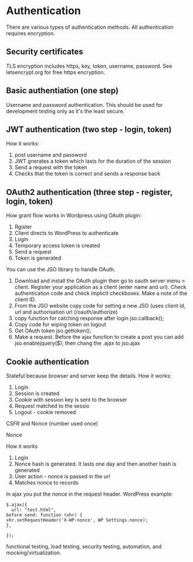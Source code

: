 Authentication
===============

There are various types of authentication methods. All authentication requires encryption.

Security certificates
-----------------------
TLS encryption includes https, key, token, username, password. See letsencrypt.org for free https encryption.

Basic authentiation (one step)
--------------------

Username and password authentication. This should be used for development testing only as it's the least secure.

JWT authentication (two step - login, token)
------------------
How it works:
1. post username and password
2. JWT gnerates a token which lasts for the duration of the session
3. Send a request with the token
4. Checks that the token is correct and sends a response back

OAuth2 authentication (three step - register, login, token)
----------------------
How grant flow works in Wordpress using OAuth plugin:

1. Rgister
2. Client directs to WordPress to authenticate
3. Login
4. Temporary access token is created
5. Send a request
6. Token is generated

You can use the JSO library to handle OAuth. 

1. Download and install the OAuth plugin then go to oauth server menu > client. 
Register your application as a client (enter name and url). Check authentication code and check implicit checkboxes. Make a note
of the client ID.
2. From the JSO website copy code for setting a new JSO (uses client id, url and authorisation url (/oauth/authorize)
3. copy function for catching response after login jso.callback();
4. Copy code for wiping token on logout
5. Get OAuth token jso.gettoken();
6. Make a request.  Before the ajax function to create a post you can add jso.enablejquery($); then chang the .ajax to jso.ajax

Cookie authentication
----------------------
Stateful because browser and server keep the details.
How it works:

1. Login
2. Session is created
3. Cookie with session key is sent to the browser
4. Request matched to the sessio
5. Logout - cookie removed

CSFR and Nonce (number used once)

Nonce

How it works

1. Login
2. Nonce hash is generated.  It lasts one day and then another hash is generated
3. User action - nonce is passed in the url
4. Matches nonce to records

In ajax you put the nonce in the request header. WordPress example:
```
$.ajax({
  url: "test.html",
before send: function (xhr) {
xhr.setRequestHeader('X-WP-nonce', WP Settings.nonce);
},

});
```
 functional testing, load testing, security testing, automation, and mocking/virtualization. 
